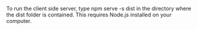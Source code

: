To run the client side server, type npm serve -s dist in the directory where the dist folder is contained. This requires Node.js installed on your computer.
